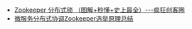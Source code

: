 


# 

* [Zookeeper 分布式锁 （图解+秒懂+史上最全）---疯狂创客圈](https://www.cnblogs.com/crazymakercircle/p/14504520.html)
* [微服务分布式协调Zookeeper选举原理总结](https://www.cnblogs.com/Courage129/p/14536903.html)
